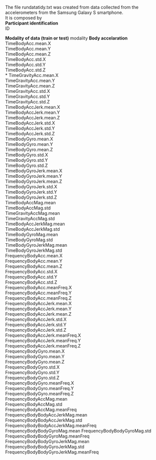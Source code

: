 The file rundatatidy.txt was created from data collected from the accelerometers from the Samsung Galaxy S smartphone.  
It is composed by  
**Participant identification**  
ID  

**Modality of data (train or test)**
modality
**Body accelaration**
TimeBodyAcc.mean.X  
TimeBodyAcc.mean.Y  
TimeBodyAcc.mean.Z  
TimeBodyAcc.std.X  
TimeBodyAcc.std.Y  
TimeBodyAcc.std.Z  
*
TimeGravityAcc.mean.X  
TimeGravityAcc.mean.Y  
TimeGravityAcc.mean.Z  
TimeGravityAcc.std.X  
TimeGravityAcc.std.Y  
TimeGravityAcc.std.Z  
TimeBodyAccJerk.mean.X  
TimeBodyAccJerk.mean.Y  
TimeBodyAccJerk.mean.Z  
TimeBodyAccJerk.std.X  
TimeBodyAccJerk.std.Y  
TimeBodyAccJerk.std.Z  
TimeBodyGyro.mean.X  
TimeBodyGyro.mean.Y  
TimeBodyGyro.mean.Z  
TimeBodyGyro.std.X  
TimeBodyGyro.std.Y  
TimeBodyGyro.std.Z  
TimeBodyGyroJerk.mean.X  
TimeBodyGyroJerk.mean.Y  
TimeBodyGyroJerk.mean.Z  
TimeBodyGyroJerk.std.X  
TimeBodyGyroJerk.std.Y  
TimeBodyGyroJerk.std.Z  
TimeBodyAccMag.mean  
TimeBodyAccMag.std  
TimeGravityAccMag.mean  
TimeGravityAccMag.std  
TimeBodyAccJerkMag.mean  
TimeBodyAccJerkMag.std  
TimeBodyGyroMag.mean  
TimeBodyGyroMag.std  
TimeBodyGyroJerkMag.mean  
TimeBodyGyroJerkMag.std  
FrequencyBodyAcc.mean.X  
FrequencyBodyAcc.mean.Y  
FrequencyBodyAcc.mean.Z  
FrequencyBodyAcc.std.X  
FrequencyBodyAcc.std.Y  
FrequencyBodyAcc.std.Z  
FrequencyBodyAcc.meanFreq.X  
FrequencyBodyAcc.meanFreq.Y  
FrequencyBodyAcc.meanFreq.Z  
FrequencyBodyAccJerk.mean.X  
FrequencyBodyAccJerk.mean.Y  
FrequencyBodyAccJerk.mean.Z  
FrequencyBodyAccJerk.std.X  
FrequencyBodyAccJerk.std.Y  
FrequencyBodyAccJerk.std.Z  
FrequencyBodyAccJerk.meanFreq.X  
FrequencyBodyAccJerk.meanFreq.Y  
FrequencyBodyAccJerk.meanFreq.Z  
FrequencyBodyGyro.mean.X  
FrequencyBodyGyro.mean.Y  
FrequencyBodyGyro.mean.Z  
FrequencyBodyGyro.std.X  
FrequencyBodyGyro.std.Y  
FrequencyBodyGyro.std.Z  
FrequencyBodyGyro.meanFreq.X  
FrequencyBodyGyro.meanFreq.Y  
FrequencyBodyGyro.meanFreq.Z  
FrequencyBodyAccMag.mean  
FrequencyBodyAccMag.std  
FrequencyBodyAccMag.meanFreq  
FrequencyBodyBodyAccJerkMag.mean  
FrequencyBodyBodyAccJerkMag.std  
FrequencyBodyBodyAccJerkMag.meanFreq
FrequencyBodyBodyGyroMag.mean
FrequencyBodyBodyGyroMag.std
FrequencyBodyBodyGyroMag.meanFreq
FrequencyBodyBodyGyroJerkMag.mean
FrequencyBodyBodyGyroJerkMag.std
FrequencyBodyBodyGyroJerkMag.meanFreq
